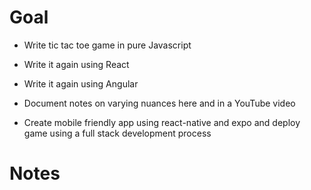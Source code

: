 # Goal

- Write tic tac toe game in pure Javascript

- Write it again using React

- Write it again using Angular

- Document notes on varying nuances here and in a YouTube video

- Create mobile friendly app using react-native and expo and deploy game using a full stack development process

# Notes